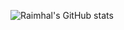 ![Raimhal's GitHub stats](https://github-readme-stats.vercel.app/api?username=Raimhal&show_icons=true&theme=midnight-purple)

